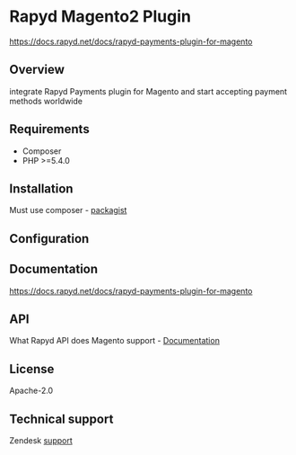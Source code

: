 # Rapyd Magento2 Plugin

https://docs.rapyd.net/docs/rapyd-payments-plugin-for-magento

## Overview

integrate Rapyd Payments plugin for Magento and start accepting payment methods worldwide

## Requirements

- Composer
- PHP >=5.4.0

## Installation

Must use composer - [packagist](https://packagist.org/packages/rapyd/rapydmagento2)

## Configuration

## Documentation

https://docs.rapyd.net/docs/rapyd-payments-plugin-for-magento

## API

What Rapyd API does Magento support - [Documentation](https://docs.rapyd.net/docs/rapyd-payments-plugin-for-magento)

## License

Apache-2.0

## Technical support

Zendesk [support](https://support.rapyd.net/)
